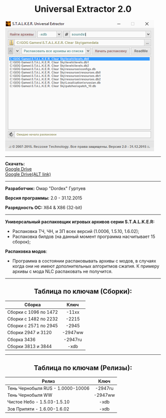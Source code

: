 <h1 style="text-align: center">Universal Extractor 2.0</h1>

![SUE2_interface](./images/sue2_interface.png#center)

___

**Скачать:**\
[Google Drive](https://drive.google.com/file/d/1wt1U_cm2kqLV08ZxhYZtANmS6G4P-J8J)\
[Google Drive(ALT link)](https://drive.google.com/file/d/1ZRJ4-2pUWj5YxMMlSpkTvzVBdILHHNca)
___

**Разработчик:** Омар "Dordex" Гуртуев

**Версия программы:** 2.0 - 31.12.2015

**Разрядность ОС:** X64 & X86 (32-bit)

___

**Универсальный распаковщик игровых архивов серии S.T.A.L.K.E.R:**

- Распаковка ТЧ, ЧН, и ЗП всех версий (1.0006, 1.5.10, 1.6.02);
- Распаковка билдов (на данный момент программа насчитывает 15 сборок);

**Распаковка модов**:

- Программа в состоянии распаковывать архивы с модов, в случаях когда они не имеют дополнительных алгоритмов сжатия. К примеру архивы с мода NLC распаковать не получится.

___

<h2 style="text-align: center">Таблица по ключам (Сборки):</h2>

| Сборка | Ключ |
|--------------|:-----------:|
| Сборки с 1096 по 1472 | -11xx |
| Сборки с 1482 по 2232 | -2215 |
| Сборки с 2571 по 2945 | -2945 |
| Сборки 2947 и 3120| -2947ww |
| Сборка 3436  | -2947ru |
| Сборки 3813 и 3844  | -xdb |

___

<h2 style="text-align: center">Таблица по ключам (Релизы):</h2>


| Релиз | Ключ |
|--------------|:-----------:|
| Тень Чернобыля RUS - 1.0000-10006 | -2947ru |
| Тень Чернобыля WW | -2947ww |
| Чистое Небо - 1.5.03-1.5.10 | -xdb |
| Зов Припяти - 1.6.00-1.6.02 | -xdb |
